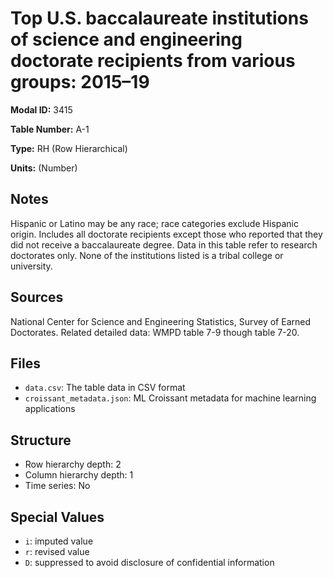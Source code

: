 # Top U.S. baccalaureate institutions of science and engineering doctorate recipients from various groups: 2015–19

**Modal ID:** 3415

**Table Number:** A-1

**Type:** RH (Row Hierarchical)

**Units:** (Number)

## Notes

Hispanic or Latino may be any race; race categories exclude Hispanic origin. Includes all doctorate recipients except those who reported that they did not receive a baccalaureate degree. Data in this table refer to research doctorates only. None of the institutions listed is a tribal college or university.

## Sources

National Center for Science and Engineering Statistics, Survey of Earned Doctorates. Related detailed data: WMPD table 7-9 though table 7-20.

## Files

- `data.csv`: The table data in CSV format
- `croissant_metadata.json`: ML Croissant metadata for machine learning applications

## Structure

- Row hierarchy depth: 2
- Column hierarchy depth: 1
- Time series: No

## Special Values

- `i`: imputed value
- `r`: revised value
- `D`: suppressed to avoid disclosure of confidential information
